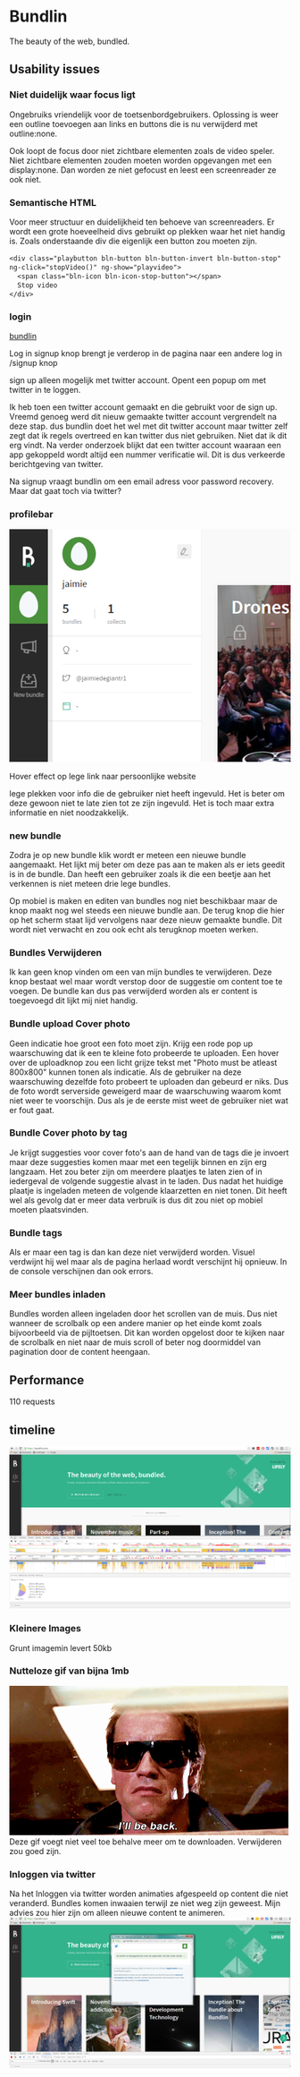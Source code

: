 # Bundlin

The beauty of the web, bundled.

## Usability issues

### Niet duidelijk waar focus ligt

Ongebruiks vriendelijk voor de toetsenbordgebruikers.
Oplossing is weer een outline toevoegen aan links en buttons die is nu verwijderd met outline:none.

Ook loopt de focus door niet zichtbare elementen zoals de video speler. Niet zichtbare elementen zouden moeten worden opgevangen met een display:none. Dan worden ze niet gefocust en leest een screenreader ze ook niet. 

### Semantische HTML
Voor meer structuur en duidelijkheid ten behoeve van screenreaders. Er wordt een grote hoeveelheid divs gebruikt op plekken waar het niet handig is. Zoals onderstaande div die eigenlijk een button zou moeten zijn.
```
<div class="playbutton bln-button bln-button-invert bln-button-stop" ng-click="stopVideo()" ng-show="playvideo">
  <span class="bln-icon bln-icon-stop-button"></span>
  Stop video
</div>
```


### login

[bundlin](https://bundlin.com/)

Log in signup knop brengt je verderop in de pagina naar een andere log in /signup knop

sign up alleen mogelijk met twitter account.
Opent een popup om met twitter in te loggen.

Ik heb toen een twitter account gemaakt en die gebruikt voor de sign up. Vreemd genoeg werd dit nieuw gemaakte twitter account vergrendelt na deze stap. dus bundlin doet het wel met dit twitter account maar twitter zelf zegt dat ik regels overtreed en kan twitter dus niet gebruiken. Niet dat ik dit erg vindt. Na verder onderzoek blijkt dat een twitter account waaraan een app gekoppeld wordt altijd een nummer verificatie wil. Dit is dus verkeerde berichtgeving van twitter. 

Na signup vraagt bundlin om een email adress voor password recovery. Maar dat gaat toch via twitter?


### profilebar
![Alt text](/bundlinbugs/profile.png)

Hover effect op lege link naar persoonlijke website

lege plekken voor info die de gebruiker niet heeft ingevuld. Het is beter om deze gewoon niet te late zien tot ze zijn ingevuld. Het is toch maar extra informatie en niet noodzakkelijk.


### new bundle

Zodra je op new bundle klik wordt er meteen een nieuwe bundle aangemaakt. Het lijkt mij beter om deze pas aan te maken als er iets geedit is in de bundle. Dan heeft een gebruiker zoals ik die een beetje aan het verkennen is niet meteen drie lege bundles.

Op mobiel is maken en editen van bundles nog niet beschikbaar maar de knop maakt nog wel steeds een nieuwe bundle aan. 
De terug knop die hier op het scherm staat lijd vervolgens naar deze nieuw gemaakte bundle. Dit wordt niet verwacht en zou ook echt als terugknop moeten werken.


### Bundles Verwijderen

Ik kan geen knop vinden om een van mijn bundles te verwijderen. Deze knop bestaat wel maar wordt verstop door de suggestie om content toe te voegen. De bundle kan dus pas verwijderd worden als er content is toegevoegd dit lijkt mij niet handig. 

### Bundle upload Cover photo

Geen indicatie hoe groot een foto moet zijn. Krijg een rode pop up waarschuwing dat ik een te kleine foto probeerde te uploaden. Een hover over de uploadknop zou een licht grijze tekst met "Photo must be atleast 800x800" kunnen tonen als indicatie. 
Als de gebruiker na deze waarschuwing dezelfde foto probeert te uploaden dan gebeurd er niks. Dus de foto wordt serverside geweigerd maar de waarschuwing waarom komt niet weer te voorschijn. Dus als je de eerste mist weet de gebruiker niet wat er fout gaat.

### Bundle Cover photo by tag

Je krijgt suggesties voor cover foto's aan de hand van de tags die je invoert maar deze suggesties komen maar met een tegelijk binnen en zijn erg langzaam. Het zou beter zijn om meerdere plaatjes te laten zien of in iedergeval de volgende suggestie alvast in te laden. Dus nadat het huidige plaatje is ingeladen meteen de volgende klaarzetten en niet tonen. Dit heeft wel als gevolg dat er meer data verbruik is dus dit zou niet op mobiel moeten plaatsvinden. 



### Bundle tags

Als er maar een tag is dan kan deze niet verwijderd worden. Visuel verdwijnt hij wel maar als de pagina herlaad wordt verschijnt hij opnieuw. In de console verschijnen dan ook errors.

### Meer bundles inladen 

Bundles worden alleen ingeladen door het scrollen van de muis. Dus niet wanneer de scrolbalk op een andere manier op het einde komt zoals bijvoorbeeld via de pijltoetsen. Dit kan worden opgelost door te kijken naar de scrolbalk en niet naar de muis scroll of beter nog doormiddel van pagination door de content heengaan. 

## Performance 

110 requests
## timeline
![Alt text](/bundlinstart/3g.bundlin.com.timeline.png)


### Kleinere Images
Grunt imagemin levert 50kb

### Nutteloze gif van bijna 1mb
![Alt text](/bundlinbugs/ill-be-back.gif)
Deze gif voegt niet veel toe behalve meer om te downloaden. Verwijderen zou goed zijn.

### Inloggen via twitter 
Na het Inloggen via twitter worden animaties afgespeeld op content die niet veranderd. Bundles komen inwaaien terwijl ze niet weg zijn geweest. Mijn advies zou hier zijn om alleen nieuwe content te animeren. 
![Alt text](/bundlinbugs/twitter.png)
